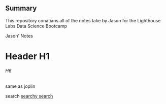 ## Summary
This repository conatians all of the notes take by Jason for the Lighthouse Labs Data Science Bootcamp


Jason' Notes

# Header H1
###### H6
same as joplin

search [searchy search](google.com)

